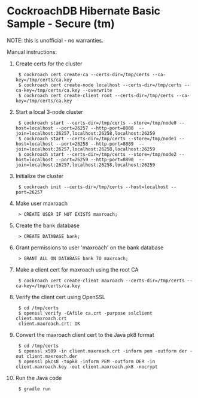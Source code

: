 # CockroachDB Hibernate Basic Sample - Secure (tm)

NOTE: this is unofficial - no warranties.

Manual instructions:

1. Create certs for the cluster

        $ cockroach cert create-ca --certs-dir=/tmp/certs --ca-key=/tmp/certs/ca.key
        $ cockroach cert create-node localhost --certs-dir=/tmp/certs --ca-key=/tmp/certs/ca.key --overwrite
        $ cockroach cert create-client root --certs-dir=/tmp/certs --ca-key=/tmp/certs/ca.key

2. Start a local 3-node cluster

        $ cockroach start --certs-dir=/tmp/certs --store=/tmp/node0 --host=localhost --port=26257 --http-port=8888  --join=localhost:26257,localhost:26258,localhost:26259
        $ cockroach start --certs-dir=/tmp/certs --store=/tmp/node1 --host=localhost --port=26258 --http-port=8889  --join=localhost:26257,localhost:26258,localhost:26259
        $ cockroach start --certs-dir=/tmp/certs --store=/tmp/node2 --host=localhost --port=26259 --http-port=8890  --join=localhost:26257,localhost:26258,localhost:26259

3. Initialize the cluster

        $ cockroach init --certs-dir=/tmp/certs --host=localhost --port=26257

3. Make user maxroach

        > CREATE USER IF NOT EXISTS maxroach;

4. Create the bank database

        > CREATE DATABASE bank;

5. Grant permissions to user 'maxroach' on the bank database

        > GRANT ALL ON DATABASE bank TO maxroach;

6. Make a client cert for maxroach using the root CA

        $ cockroach cert create-client maxroach --certs-dir=/tmp/certs --ca-key=/tmp/certs/ca.key

7. Verify the client cert using OpenSSL

        $ cd /tmp/certs
        $ openssl verify -CAfile ca.crt -purpose sslclient client.maxroach.crt 
        client.maxroach.crt: OK

8. Convert the maxroach client cert to the Java pk8 format

        $ cd /tmp/certs
        $ openssl x509 -in client.maxroach.crt -inform pem -outform der -out client.maxroach.der
        $ openssl pkcs8 -topk8 -inform PEM -outform DER -in client.maxroach.key -out client.maxroach.pk8 -nocrypt

9. Run the Java code

        $ gradle run
